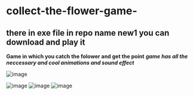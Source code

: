 # collect-the-flower-game-
## there in exe file in repo name new1 you can download and play it 
**Game in which you catch the folower and get the point**
***game has all the neccessary and cool animations and sound effect***



![image](https://user-images.githubusercontent.com/80708898/215324471-91a57993-780e-4782-bada-fdff1c3d5fe2.png)

![image](https://user-images.githubusercontent.com/80708898/215324491-1676ed0b-a21b-4b89-8a01-47b9be41ef9f.png)
![image](https://user-images.githubusercontent.com/80708898/215324492-2da2eaf2-15cc-407a-9a80-f72ba4f77d43.png)
![image](https://user-images.githubusercontent.com/80708898/215324496-b32787e5-f71c-43a1-9392-d2582fc5b39d.png)

